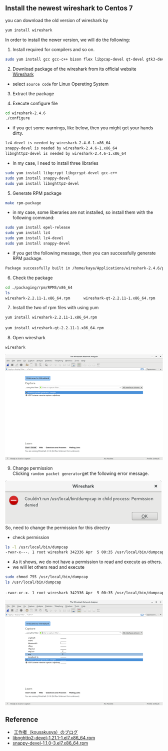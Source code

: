 ## Install the newest wireshark to Centos 7 
you can download the old version of wireshark by 
```sh
yum install wireshark 
```
In order to install the newer version, we will do the following:

1. Install required for compilers and so on.
```sh
sudo yum install gcc gcc-c++ bison flex libpcap-devel qt-devel gtk3-devel rpm-build libtool c-ares-devel qt5-qtbase-devel qt5-qtmultimedia-devel qt5-linguist desktop-file-utils
```
2. Download package of the wireshark from its official website   
[Wireshark](https://www.wireshark.org/#download )  
- select `source code` for Linux Opereting System 

3. Extract the package 

4. Execute configure file 
```sh
cd wireshark-2.4.6
./configure 
```
- if you get some warnings, like below, then you might get your hands dirty. 
```sh
lz4-devel is needed by wireshark-2.4.6-1.x86_64  
snappy-devel is needed by wireshark-2.4.6-1.x86_64  
libnghttp2-devel is needed by wireshark-2.4.6-1.x86_64  
```



- In my case, I need to install three libraries 
```sh
sudo yum install libgcrypt libgcrypt-devel gcc-c++
sudo yum install snappy-devel
sudo yum install libnghttp2-devel
```

5. Generate RPM package 
```sh
make rpm-package
```
-  in my case, some liberaries are not installed, so install them with the following command:
```sh
sudo yum install epel-release
sudo yum install lz4
sudo yum install lz4-devel
sudo yum install snappy-devel
```
- if you get the following message, then you can successfully generate RPM package. 
```sh
Package successfully built in /home/kaya/Applications/wireshark-2.4.6/packaging/rpm/RPMS.
```
6.  Check the package 
```sh
cd ./packaging/rpm/RPMS/x86_64
ls 
wireshark-2.2.11-1.x86_64.rpm      wireshark-qt-2.2.11-1.x86_64.rpm
```
7.  Install the two of rpm files with using yum 
```sh
yum install wireshark-2.2.11-1.x86_64.rpm

yum install wireshark-qt-2.2.11-1.x86_64.rpm
```

8.  Open wireshark 
```sh
wireshark 
```
![wireshark](https://github.com/28kayak/Centos_command_list/blob/master/img/screenshot_wireshark.png)


9.  Change permission  
Clicking `random packet generator`get the following error message.  
   
![permission_denied](https://github.com/28kayak/Centos_command_list/blob/master/img/error.png)  
So, need to change the permission for this directry   
- check permission   
```sh
ls -l /usr/local/bin/dumpcap
-rwxr-x---. 1 root wireshark 342336 Apr  5 00:35 /usr/local/bin/dumpcap
```
- As it shows, we do not have a permission to read and execute as others. 
- we will let others read and execute 
```sh
sudo chmod 755 /usr/local/bin/dumpcap
ls /usr/local/bin/dumpcap

-rwxr-xr-x. 1 root wireshark 342336 Apr  5 00:35 /usr/local/bin/dumpcap
```

![success](https://github.com/28kayak/Centos_command_list/blob/master/img/success.png)  














## Reference 
-  [工作者（kousakusya）のブログ](https://ameblo.jp/kousakusya/entry-12341271788.html)
-  [libnghttp2-devel-1.21.1-1.el7.x86_64.rpm](https://centos.pkgs.org/7/epel-x86_64/libnghttp2-devel-1.21.1-1.el7.x86_64.rpm.html)  
-  [snappy-devel-1.1.0-3.el7.x86_64.rpm](https://centos.pkgs.org/7/centos-x86_64/snappy-devel-1.1.0-3.el7.x86_64.rpm.html)
